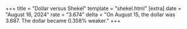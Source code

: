 +++
title = "Dollar versus Shekel"
template = "shekel.html"
[extra]
date = "August 16, 2024"
rate = "3.674"
delta = "On August 15, the dollar was 3.687. The dollar became 0.358% weaker."
+++
